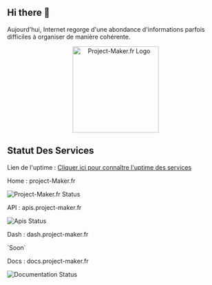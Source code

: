 ## Hi there 👋
Aujourd'hui, Internet regorge d'une abondance d'informations parfois difficiles à organiser de manière cohérente.




<div align="center">
  <img src="https://docs.project-maker.fr/img/logoV2.png" alt="Project-Maker.fr Logo" width="200">
</div>


## Statut Des Services

Lien de l'uptime : [Cliquer ici pour connaître l'uptime des services](https://uptime.project-maker.fr/)


  <p>Home : project-Maker.fr</p>
  <img src="https://uptime.project-maker.fr/api/badge/1/uptime?style=for-the-badge" alt="Project-Maker.fr Status">

  <p>API : apis.project-maker.fr</p>
  <img src="https://uptime.project-maker.fr/api/badge/2/uptime?style=for-the-badge" alt="Apis Status">

  <p>Dash : dash.project-maker.fr</p>
  `Soon`  
  
  <p>Docs : docs.project-maker.fr</p>
  <img src="https://uptime.project-maker.fr/api/badge/3/uptime?style=for-the-badge" alt="Documentation Status">
